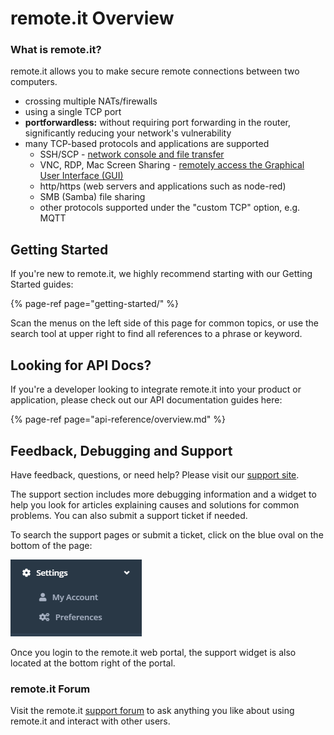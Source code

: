 # remote.it Overview

### What is remote.it?

remote.it allows you to make secure remote connections between two computers.

* crossing multiple NATs/firewalls
* using a single TCP port
* **portforwardless:** without requiring port forwarding in the router, significantly reducing your network's vulnerability
* many TCP-based protocols and applications are supported
  * SSH/SCP - [network console and file transfer](applications/remote-console-and-file-transfer/)
  * VNC, RDP, Mac Screen Sharing - [remotely access the Graphical User Interface \(GUI\)](applications/remote-graphical-desktop-access/)
  * http/https \(web servers and applications such as node-red\)
  * SMB \(Samba\) file sharing
  * other protocols supported under the "custom TCP" option, e.g. MQTT

## Getting Started

If you're new to remote.it, we highly recommend starting with our Getting Started guides:

{% page-ref page="getting-started/" %}

Scan the menus on the left side of this page for common topics, or use the search tool at upper right to find all references to a phrase or keyword.

## Looking for API Docs?

If you're a developer looking to integrate remote.it into your product or application, please check out our API documentation guides here:

{% page-ref page="api-reference/overview.md" %}

## Feedback, Debugging and Support

Have feedback, questions, or need help? Please visit our [support site](https://remot3it.zendesk.com/hc/en-us).

The support section includes more debugging information and a widget to help you look for articles explaining causes and solutions for common problems. You can also submit a support ticket if needed.  

To search the support pages or submit a ticket, click on the blue oval on the bottom of the page:

![](.gitbook/assets/image%20%28204%29.png)

Once you login to the remote.it web portal, the support widget is also located at the bottom right of the portal.

### remote.it Forum

Visit the remote.it [support forum](https://forum.remote.it) to ask anything you like about using remote.it and interact with other users.

